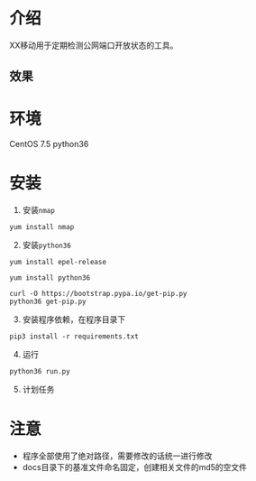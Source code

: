 # 介绍
XX移动用于定期检测公网端口开放状态的工具。

## 效果
[](https://github.com/SRW-OG/chinamobileportdiscover/blob/master/Pics/snipaste20190228_111808.png)

# 环境
CentOS 7.5
python36

# 安装
1. 安装`nmap`
```
yum install nmap
```

2. 安装`python36`
```
yum install epel-release

yum install python36

curl -O https://bootstrap.pypa.io/get-pip.py
python36 get-pip.py

```

3. 安装程序依赖，在程序目录下
```
pip3 install -r requirements.txt
```

4. 运行
```
python36 run.py
```

5. 计划任务



# 注意
- 程序全部使用了绝对路径，需要修改的话统一进行修改
- docs目录下的基准文件命名固定，创建相关文件的md5的空文件
